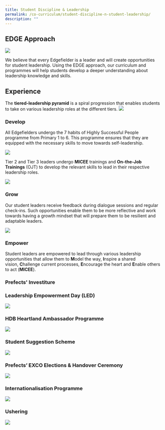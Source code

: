 ```yaml
---
title: Student Discipline & Leadership
permalink: /co-curriculum/student-discipline-n-student-leadership/
description: ""
---
```

## EDGE Approach

![](/images/Edge%20approachn.bmp)

We believe that every Edgefielder is a leader and will create opportunities for student leadership. Using the EDGE approach, our curriculum and programmes will help students develop a deeper understanding about leadership knowledge and skills.

## Experience
The **tiered-leadership pyramid** is a spiral progression that enables students to take on various leadership roles at the different tiers.
![](/images/Experience.png)

### Develop

All Edgefielders undergo the 7 habits of Highly Successful People programme from Primary 1 to 6. This programme ensures that they are equipped with the necessary skills to move towards self-leadership.

![](/images/Develop.bmp)

Tier 2 and Tier 3 leaders undergo **MICEE** trainings and **On-the-Job Trainings** (OJT) to develop the relevant skills to lead in their respective leadership roles.

![](/images/student%20leaders.png)

### Grow

Our student leaders receive feedback during dialogue sessions and regular check-ins. Such opportunities enable them to be more reflective and work towards having a growth mindset that will prepare them to be resilient and adaptable leaders.

![](/images/Grow%20(1).png)

### Empower
Student leaders are empowered to lead through various leadership opportunities that allow them to **M**odel the way, **I**nspire a shared vision, **C**hallenge current processes, **E**ncourage the heart and **E**nable others to act (**MICEE**).

### Prefects' Investiture


### Leadership Empowerment Day (LED)

![](/images/LED.png)

### HDB Heartland Ambassador Programme

![](/images/Heartland%20Ambassador.png)

### Student Suggestion Scheme
![](/images/Student%20suggestion%20scheme.png)

### Prefects’ EXCO Elections & Handover Ceremony
![](/images/Prefects%20Exco.png)

### Internationalisation Programme  

![](/images/Internatalisation%20Programme.png)

### Ushering
![](/images/Ushering.png)